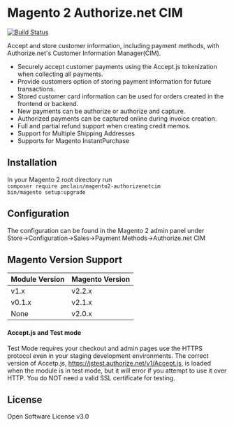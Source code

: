 # Magento 2 Authorize.net CIM

[![Build Status](https://travis-ci.com/PowerSync/TNW_AuthorizeCim.svg?token=wTy7W42WZpomVzzpPmp4&branch=develop)](https://travis-ci.com/PowerSync/TNW_AuthorizeCim)

Accept and store customer information, including payment methods, with
Authorize.net's Customer Information Manager(CIM). 

* Securely accept customer payments using the Accept.js tokenization when
collecting all payments.
* Provide customers option of storing payment information for future 
transactions.
* Stored customer card information can be used for orders created in the
frontend or backend.
* New payments can be authorize or authorize and capture.
* Authorized payments can be captured online during invoice creation.
* Full and partial refund support when creating credit memos.
* Support for Multiple Shipping Addresses
* Supports for Magento InstantPurchase

## Installation
In your Magento 2 root directory run  
`composer require pmclain/magento2-authorizenetcim`  
`bin/magento setup:upgrade`

## Configuration
The configuration can be found in the Magento 2 admin panel under  
Store->Configuration->Sales->Payment Methods->Authorize.net CIM  

## Magento Version Support
| Module Version | Magento Version |
| -------------- | --------------- |
| v1.x           | v2.2.x          |
| v0.1.x         | v2.1.x          |
| None           | v2.0.x          |


#### Accept.js and Test mode
Test Mode requires your checkout and admin pages use the HTTPS protocol even
in your staging development environments. The correct version of Accetp.js,
https://jstest.authorize.net/v1/Accept.js, is loaded when the module is in test
mode, but it will error if you attempt to use it over HTTP. You do NOT need a
valid SSL certificate for testing. 

## License
Open Software License v3.0

